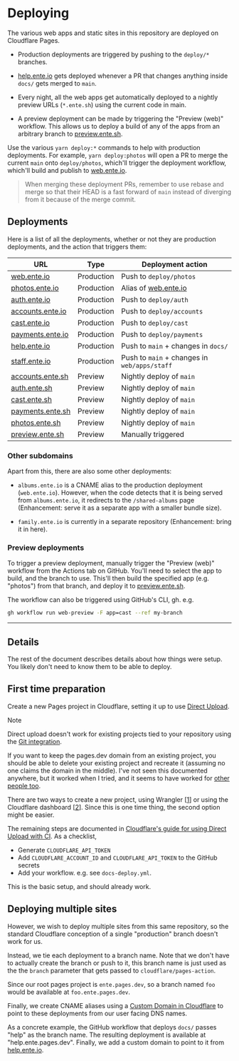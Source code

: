 # Deploying

The various web apps and static sites in this repository are deployed on
Cloudflare Pages.

-   Production deployments are triggered by pushing to the `deploy/*` branches.

-   [help.ente.io](https://help.ente.io) gets deployed whenever a PR that
    changes anything inside `docs/` gets merged to `main`.

-   Every night, all the web apps get automatically deployed to a nightly
    preview URLs (`*.ente.sh`) using the current code in main.

-   A preview deployment can be made by triggering the "Preview (web)" workflow.
    This allows us to deploy a build of any of the apps from an arbitrary branch
    to [preview.ente.sh](https://preview.ente.sh).

Use the various `yarn deploy:*` commands to help with production deployments.
For example, `yarn deploy:photos` will open a PR to merge the current `main`
onto `deploy/photos`, which'll trigger the deployment workflow, which'll build
and publish to [web.ente.io](https://web.ente.io).

> When merging these deployment PRs, remember to use rebase and merge so that
> their HEAD is a fast forward of `main` instead of diverging from it because of
> the merge commit.

## Deployments

Here is a list of all the deployments, whether or not they are production
deployments, and the action that triggers them:

| URL                                          | Type       | Deployment action                            |
| -------------------------------------------- | ---------- | ---------------------------------------------|
| [web.ente.io](https://web.ente.io)           | Production | Push to `deploy/photos`                      |
| [photos.ente.io](https://photos.ente.io)     | Production | Alias of [web.ente.io](https://web.ente.io)  |
| [auth.ente.io](https://auth.ente.io)         | Production | Push to `deploy/auth`                        |
| [accounts.ente.io](https://accounts.ente.io) | Production | Push to `deploy/accounts`                    |
| [cast.ente.io](https://cast.ente.io)         | Production | Push to `deploy/cast`                        |
| [payments.ente.io](https://payments.ente.io) | Production | Push to `deploy/payments`                    |
| [help.ente.io](https://help.ente.io)         | Production | Push to `main` + changes in `docs/`          |
| [staff.ente.io](https://staff.ente.io)       | Production | Push to `main` + changes in `web/apps/staff` |
| [accounts.ente.sh](https://accounts.ente.sh) | Preview    | Nightly deploy of `main`                     |
| [auth.ente.sh](https://auth.ente.sh)         | Preview    | Nightly deploy of `main`                     |
| [cast.ente.sh](https://cast.ente.sh)         | Preview    | Nightly deploy of `main`                     |
| [payments.ente.sh](https://payments.ente.sh) | Preview    | Nightly deploy of `main`                     |
| [photos.ente.sh](https://photos.ente.sh)     | Preview    | Nightly deploy of `main`                     |
| [preview.ente.sh](https://preview.ente.sh)   | Preview    | Manually triggered                           |

### Other subdomains

Apart from this, there are also some other deployments:

-   `albums.ente.io` is a CNAME alias to the production deployment
    (`web.ente.io`). However, when the code detects that it is being served from
    `albums.ente.io`, it redirects to the `/shared-albums` page (Enhancement:
    serve it as a separate app with a smaller bundle size).

-   `family.ente.io` is currently in a separate repository (Enhancement: bring
    it in here).

### Preview deployments

To trigger a preview deployment, manually trigger the "Preview (web)" workflow
from the Actions tab on GitHub. You'll need to select the app to build, and the
branch to use. This'll then build the specified app (e.g. "photos") from that
branch, and deploy it to [preview.ente.sh](https://preview.ente.sh).

The workflow can also be triggered using GitHub's CLI, gh. e.g.

```sh
gh workflow run web-preview -F app=cast --ref my-branch
```

---

## Details

The rest of the document describes details about how things were setup. You
likely don't need to know them to be able to deploy.

## First time preparation

Create a new Pages project in Cloudflare, setting it up to use
[Direct Upload](https://developers.cloudflare.com/pages/get-started/direct-upload/).

> [!NOTE]
>
> Direct upload doesn't work for existing projects tied to your repository using
> the
> [Git integration](https://developers.cloudflare.com/pages/get-started/git-integration/).
>
> If you want to keep the pages.dev domain from an existing project, you should
> be able to delete your existing project and recreate it (assuming no one
> claims the domain in the middle). I've not seen this documented anywhere, but
> it worked when I tried, and it seems to have worked for
> [other people too](https://community.cloudflare.com/t/linking-git-repo-to-existing-cf-pages-project/530888).

There are two ways to create a new project, using Wrangler
[[1](https://github.com/cloudflare/pages-action/issues/51)] or using the
Cloudflare dashboard
[[2](https://github.com/cloudflare/pages-action/issues/115)]. Since this is one
time thing, the second option might be easier.

The remaining steps are documented in
[Cloudflare's guide for using Direct Upload with CI](https://developers.cloudflare.com/pages/how-to/use-direct-upload-with-continuous-integration/).
As a checklist,

-   Generate `CLOUDFLARE_API_TOKEN`
-   Add `CLOUDFLARE_ACCOUNT_ID` and `CLOUDFLARE_API_TOKEN` to the GitHub secrets
-   Add your workflow. e.g. see `docs-deploy.yml`.

This is the basic setup, and should already work.

## Deploying multiple sites

However, we wish to deploy multiple sites from this same repository, so the
standard Cloudflare conception of a single "production" branch doesn't work for
us.

Instead, we tie each deployment to a branch name. Note that we don't have to
actually create the branch or push to it, this branch name is just used as the
the `branch` parameter that gets passed to `cloudflare/pages-action`.

Since our root pages project is `ente.pages.dev`, so a branch named `foo` would
be available at `foo.ente.pages.dev`.

Finally, we create CNAME aliases using a
[Custom Domain in Cloudflare](https://developers.cloudflare.com/pages/how-to/custom-branch-aliases/)
to point to these deployments from our user facing DNS names.

As a concrete example, the GitHub workflow that deploys `docs/` passes "help" as
the branch name. The resulting deployment is available at "help.ente.pages.dev".
Finally, we add a custom domain to point to it from
[help.ente.io](https://help.ente.io).
